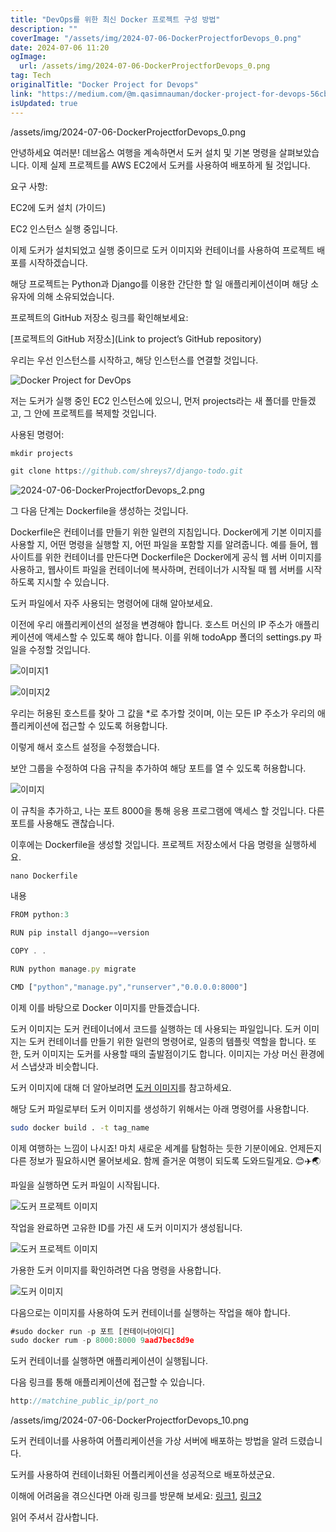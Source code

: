 ```yaml
---
title: "DevOps를 위한 최신 Docker 프로젝트 구성 방법"
description: ""
coverImage: "/assets/img/2024-07-06-DockerProjectforDevops_0.png"
date: 2024-07-06 11:20
ogImage: 
  url: /assets/img/2024-07-06-DockerProjectforDevops_0.png
tag: Tech
originalTitle: "Docker Project for Devops"
link: "https://medium.com/@m.qasimnauman/docker-project-for-devops-56cbdc13f8ce"
isUpdated: true
---
```





/assets/img/2024-07-06-DockerProjectforDevops_0.png

안녕하세요 여러분! 데브옵스 여행을 계속하면서 도커 설치 및 기본 명령을 살펴보았습니다. 이제 실제 프로젝트를 AWS EC2에서 도커를 사용하여 배포하게 될 것입니다.

요구 사항:

EC2에 도커 설치 (가이드)

<div class="content-ad"></div>

EC2 인스턴스 실행 중입니다.

이제 도커가 설치되었고 실행 중이므로 도커 이미지와 컨테이너를 사용하여 프로젝트 배포를 시작하겠습니다.

해당 프로젝트는 Python과 Django를 이용한 간단한 할 일 애플리케이션이며 해당 소유자에 의해 소유되었습니다.

프로젝트의 GitHub 저장소 링크를 확인해보세요:

[프로젝트의 GitHub 저장소](Link to project’s GitHub repository)

<div class="content-ad"></div>

우리는 우선 인스턴스를 시작하고, 해당 인스턴스를 연결할 것입니다.


![Docker Project for DevOps](/assets/img/2024-07-06-DockerProjectforDevops_1.png)


저는 도커가 실행 중인 EC2 인스턴스에 있으니, 먼저 projects라는 새 폴더를 만들겠고, 그 안에 프로젝트를 복제할 것입니다.

사용된 명령어: 

<div class="content-ad"></div>

```js
mkdir projects

git clone https://github.com/shreys7/django-todo.git
```

![2024-07-06-DockerProjectforDevops_2.png](/assets/img/2024-07-06-DockerProjectforDevops_2.png)

그 다음 단계는 Dockerfile을 생성하는 것입니다.

Dockerfile은 컨테이너를 만들기 위한 일련의 지침입니다. Docker에게 기본 이미지를 사용할 지, 어떤 명령을 실행할 지, 어떤 파일을 포함할 지를 알려줍니다. 예를 들어, 웹사이트를 위한 컨테이너를 만든다면 Dockerfile은 Docker에게 공식 웹 서버 이미지를 사용하고, 웹사이트 파일을 컨테이너에 복사하며, 컨테이너가 시작될 때 웹 서버를 시작하도록 지시할 수 있습니다.


<div class="content-ad"></div>

도커 파일에서 자주 사용되는 명령어에 대해 알아보세요.

이전에 우리 애플리케이션의 설정을 변경해야 합니다. 호스트 머신의 IP 주소가 애플리케이션에 액세스할 수 있도록 해야 합니다. 이를 위해 todoApp 폴더의 settings.py 파일을 수정할 것입니다.

![이미지1](/assets/img/2024-07-06-DockerProjectforDevops_3.png)

![이미지2](/assets/img/2024-07-06-DockerProjectforDevops_4.png)

<div class="content-ad"></div>

우리는 허용된 호스트를 찾아 그 값을 *로 추가할 것이며, 이는 모든 IP 주소가 우리의 애플리케이션에 접근할 수 있도록 허용합니다.

이렇게 해서 호스트 설정을 수정했습니다.

<div class="content-ad"></div>

보안 그룹을 수정하여 다음 규칙을 추가하여 해당 포트를 열 수 있도록 허용합니다.

![이미지](/assets/img/2024-07-06-DockerProjectforDevops_6.png)

이 규칙을 추가하고, 나는 포트 8000을 통해 응용 프로그램에 액세스 할 것입니다. 다른 포트를 사용해도 괜찮습니다.

이후에는 Dockerfile을 생성할 것입니다. 프로젝트 저장소에서 다음 명령을 실행하세요.

<div class="content-ad"></div>

```shell
nano Dockerfile
```

내용

```js
FROM python:3

RUN pip install django==version

COPY . .

RUN python manage.py migrate

CMD ["python","manage.py","runserver","0.0.0.0:8000"]
```

이제 이를 바탕으로 Docker 이미지를 만들겠습니다.

<div class="content-ad"></div>

도커 이미지는 도커 컨테이너에서 코드를 실행하는 데 사용되는 파일입니다. 도커 이미지는 도커 컨테이너를 만들기 위한 일련의 명령어로, 일종의 템플릿 역할을 합니다. 또한, 도커 이미지는 도커를 사용할 때의 출발점이기도 합니다. 이미지는 가상 머신 환경에서 스냅샷과 비슷합니다.

도커 이미지에 대해 더 알아보려면 [도커 이미지](링크)를 참고하세요.

해당 도커 파일로부터 도커 이미지를 생성하기 위해서는 아래 명령어를 사용합니다.

```bash
sudo docker build . -t tag_name
```

이제 여행하는 느낌이 나시죠! 마치 새로운 세계를 탐험하는 듯한 기분이에요. 언제든지 다른 정보가 필요하시면 물어보세요. 함께 즐거운 여행이 되도록 도와드릴게요. 😊✈️🌏

<div class="content-ad"></div>

파일을 실행하면 도커 파일이 시작됩니다.

![도커 프로젝트 이미지](/assets/img/2024-07-06-DockerProjectforDevops_7.png)

작업을 완료하면 고유한 ID를 가진 새 도커 이미지가 생성됩니다.

![도커 프로젝트 이미지](/assets/img/2024-07-06-DockerProjectforDevops_8.png)

<div class="content-ad"></div>

가용한 도커 이미지를 확인하려면 다음 명령을 사용합니다.

![도커 이미지](/assets/img/2024-07-06-DockerProjectforDevops_9.png)

다음으로는 이미지를 사용하여 도커 컨테이너를 실행하는 작업을 해야 합니다.

```js
#sudo docker run -p 포트 [컨테이너아이디]
sudo docker rum -p 8000:8000 9aad7bec8d9e
```

<div class="content-ad"></div>

도커 컨테이너를 실행하면 애플리케이션이 실행됩니다.

다음 링크를 통해 애플리케이션에 접근할 수 있습니다.

```js
http://matchine_public_ip/port_no
```

<div class="content-ad"></div>

/assets/img/2024-07-06-DockerProjectforDevops_10.png

도커 컨테이너를 사용하여 어플리케이션을 가상 서버에 배포하는 방법을 알려 드렸습니다. 

도커를 사용하여 컨테이너화된 어플리케이션을 성공적으로 배포하셨군요. 

이해에 어려움을 겪으신다면 아래 링크를 방문해 보세요: [링크1](link1), [링크2](link2)

<div class="content-ad"></div>

읽어 주셔서 감사합니다.